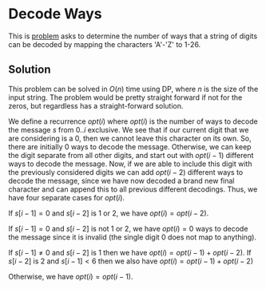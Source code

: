 # Decode Ways
This is [problem](https://leetcode.com/problems/decode-ways/) asks to determine the number of ways that a string of digits can be decoded by mapping the characters 'A'-'Z' to 1-26.

## Solution
This problem can be solved in $O(n)$ time using DP, where $n$ is the size of the input string. The problem would be pretty straight forward if not for the zeros, but regardless has a straight-forward solution.

We define a recurrence $opt(i)$ where $opt(i)$ is the number of ways to decode the message $s$ from $0..i$ exclusive. We see that if our current digit that we are considering is a 0, then we cannot leave this character on its own. So, there are initially $0$ ways to decode the message. Otherwise, we can keep the digit separate from all other digits, and start out with $opt(i-1)$ different ways to decode the message. Now, if we are able to include this digit with the previously considered digits we can add $opt(i-2)$ different ways to decode the message, since we have now decoded a brand new final character and can append this to all previous different decodings. Thus, we have four separate cases for $opt(i)$. 

If $s[i-1] = 0$ and $s[i-2]$ is $1$ or $2$, we have $opt(i) = opt(i-2)$. 

If $s[i-1] = 0$ and $s[i-2]$ is not $1$ or $2$, we have $opt(i) = 0$ ways to decode the message since it is invalid (the single digit 0 does not map to anything). 

If $s[i-1] \neq 0$ and $s[i-2]$ is $1$ then we have $opt(i) = opt(i-1) + opt(i-2)$. If $s[i-2]$ is $2$ and $s[i-1] < 6$ then we also have $opt(i) = opt(i-1) + opt(i-2)$

Otherwise, we have $opt(i) = opt(i-1)$.
